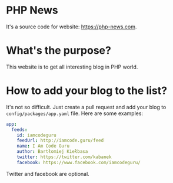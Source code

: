 PHP News
======

It's a source code for website: https://php-news.com.

# What's the purpose?

This website is to get all interesting blog in PHP world.

# How to add your blog to the list?

It's not so difficult. Just create a pull request and add your blog to `config/packages/app.yaml` file. Here are some examples: 

```yaml
app:
  feeds:
    id: iamcodeguru
    feedUrl: http://iamcode.guru/feed
    name: I Am Code Guru
    author: Bartłomiej Kiełbasa
    twitter: https://twitter.com/kabanek
    facebook: https://www.facebook.com/iamcodeguru/
```

Twitter and facebook are optional.
